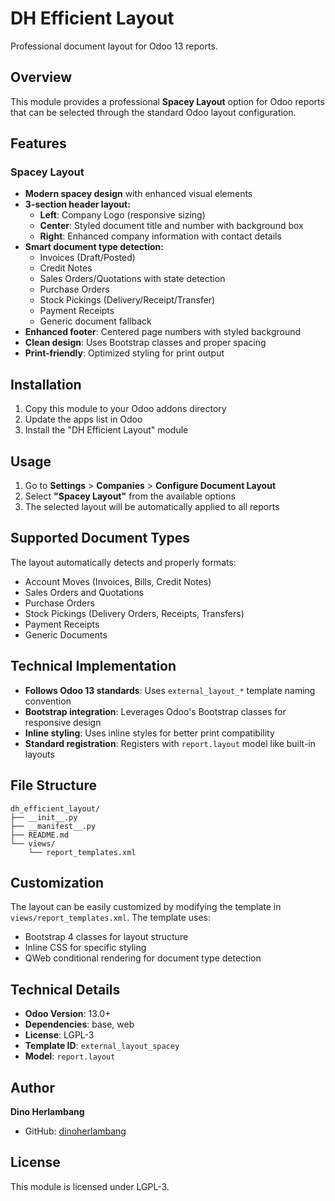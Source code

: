 # DH Efficient Layout

Professional document layout for Odoo 13 reports.

## Overview

This module provides a professional **Spacey Layout** option for Odoo reports that can be selected through the standard Odoo layout configuration.

## Features

### Spacey Layout
- **Modern spacey design** with enhanced visual elements
- **3-section header layout:**
  - **Left**: Company Logo (responsive sizing)
  - **Center**: Styled document title and number with background box
  - **Right**: Enhanced company information with contact details
- **Smart document type detection:**
  - Invoices (Draft/Posted)
  - Credit Notes
  - Sales Orders/Quotations with state detection
  - Purchase Orders
  - Stock Pickings (Delivery/Receipt/Transfer)
  - Payment Receipts
  - Generic document fallback
- **Enhanced footer**: Centered page numbers with styled background
- **Clean design**: Uses Bootstrap classes and proper spacing
- **Print-friendly**: Optimized styling for print output

## Installation

1. Copy this module to your Odoo addons directory
2. Update the apps list in Odoo
3. Install the "DH Efficient Layout" module

## Usage

1. Go to **Settings** > **Companies** > **Configure Document Layout**
2. Select **"Spacey Layout"** from the available options
3. The selected layout will be automatically applied to all reports

## Supported Document Types

The layout automatically detects and properly formats:
- Account Moves (Invoices, Bills, Credit Notes)
- Sales Orders and Quotations
- Purchase Orders
- Stock Pickings (Delivery Orders, Receipts, Transfers)
- Payment Receipts
- Generic Documents

## Technical Implementation

- **Follows Odoo 13 standards**: Uses `external_layout_*` template naming convention
- **Bootstrap integration**: Leverages Odoo's Bootstrap classes for responsive design
- **Inline styling**: Uses inline styles for better print compatibility
- **Standard registration**: Registers with `report.layout` model like built-in layouts

## File Structure

```
dh_efficient_layout/
├── __init__.py
├── __manifest__.py
├── README.md
└── views/
    └── report_templates.xml
```

## Customization

The layout can be easily customized by modifying the template in `views/report_templates.xml`. The template uses:
- Bootstrap 4 classes for layout structure
- Inline CSS for specific styling
- QWeb conditional rendering for document type detection

## Technical Details

- **Odoo Version**: 13.0+
- **Dependencies**: base, web
- **License**: LGPL-3
- **Template ID**: `external_layout_spacey`
- **Model**: `report.layout`

## Author

**Dino Herlambang**
- GitHub: [dinoherlambang](https://github.com/dinoherlambang)

## License

This module is licensed under LGPL-3.